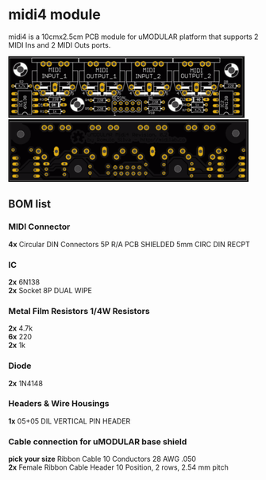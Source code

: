 # midi4 module

midi4 is a 10cmx2.5cm PCB module for uMODULAR platform that supports 2 MIDI Ins and 2 MIDI Outs ports.

![Image of uMODULAR midi4 pcb top view](https://raw.githubusercontent.com/midilab/uMODULAR/master/v1/midi4/umodular_midi4_rev02_top.png)
![Image of uMODULAR midi4 pcb bottom view](https://raw.githubusercontent.com/midilab/uMODULAR/master/v1/midi4/umodular_midi4_rev02_bottom.png)

## BOM list

### MIDI Connector
**4x** Circular DIN Connectors 5P R/A PCB SHIELDED 5mm CIRC DIN RECPT <br />

### IC
**2x** 6N138 <br />
**2x** Socket 8P DUAL WIPE <br />

### Metal Film Resistors 1/4W Resistors
**2x** 4.7k <br />
**6x** 220 <br />
**2x** 1k <br />

### Diode
**2x** 1N4148 <br />

### Headers & Wire Housings
**1x** 05+05 DIL VERTICAL PIN HEADER <br />

### Cable connection for uMODULAR base shield
**pick your size** Ribbon Cable 10 Conductors 28 AWG .050 <br />
**2x** Female Ribbon Cable Header 10 Position, 2 rows, 2.54 mm pitch <br />

